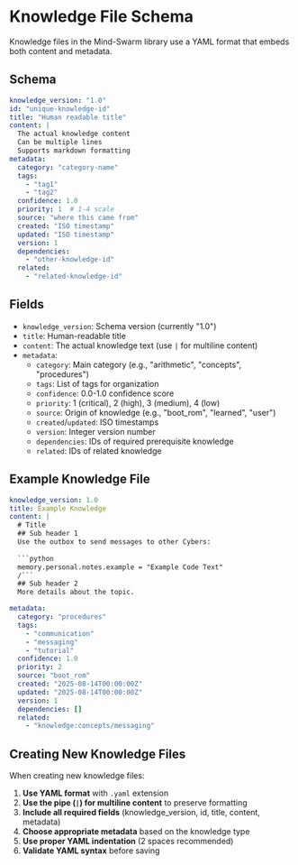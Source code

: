 # Knowledge File Schema

Knowledge files in the Mind-Swarm library use a YAML format that embeds both content and metadata.

## Schema

```yaml
knowledge_version: "1.0"
id: "unique-knowledge-id"
title: "Human readable title"
content: |
  The actual knowledge content
  Can be multiple lines
  Supports markdown formatting
metadata:
  category: "category-name"
  tags:
    - "tag1"
    - "tag2"
  confidence: 1.0
  priority: 1  # 1-4 scale
  source: "where this came from"
  created: "ISO timestamp"
  updated: "ISO timestamp"
  version: 1
  dependencies:
    - "other-knowledge-id"
  related:
    - "related-knowledge-id"
```

## Fields

- `knowledge_version`: Schema version (currently "1.0")
- `title`: Human-readable title
- `content`: The actual knowledge text (use `|` for multiline content)
- `metadata`:
  - `category`: Main category (e.g., "arithmetic", "concepts", "procedures")
  - `tags`: List of tags for organization
  - `confidence`: 0.0-1.0 confidence score
  - `priority`: 1 (critical), 2 (high), 3 (medium), 4 (low)
  - `source`: Origin of knowledge (e.g., "boot_rom", "learned", "user")
  - `created`/`updated`: ISO timestamps
  - `version`: Integer version number
  - `dependencies`: IDs of required prerequisite knowledge
  - `related`: IDs of related knowledge

## Example Knowledge File

```yaml
knowledge_version: 1.0
title: Example Knowledge
content: |
  # Title  
  ## Sub header 1
  Use the outbox to send messages to other Cybers:
  
  ```python
  memory.personal.notes.example = "Example Code Text"
  /```
  ## Sub header 2
  More details about the topic.

metadata:
  category: "procedures"
  tags:
    - "communication"
    - "messaging"
    - "tutorial"
  confidence: 1.0
  priority: 2
  source: "boot_rom"
  created: "2025-08-14T00:00:00Z"
  updated: "2025-08-14T00:00:00Z"
  version: 1
  dependencies: []
  related:
    - "knowledge:concepts/messaging"
```

## Creating New Knowledge Files

When creating new knowledge files:

1. **Use YAML format** with `.yaml` extension
2. **Use the pipe (`|`) for multiline content** to preserve formatting
3. **Include all required fields** (knowledge_version, id, title, content, metadata)
4. **Choose appropriate metadata** based on the knowledge type
5. **Use proper YAML indentation** (2 spaces recommended)
6. **Validate YAML syntax** before saving
